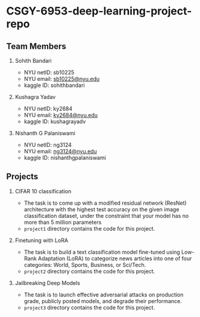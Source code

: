 # CSGY-6953-deep-learning-project-repo

## Team Members

1. Sohith Bandari
   * NYU netID: sb10225
   * NYU email: sb10225@nyu.edu
   * kaggle ID: sohithbandari

2. Kushagra Yadav 
   * NYU netID: ky2684
   * NYU email: ky2684@nyu.edu
   * kaggle ID: kushagrayadv
  
3. Nishanth G Palaniswami
   * NYU netID: ng3124
   * NYU email: ng3124@nyu.edu
   * kaggle ID: nishanthgpalaniswami
  
## Projects
1. CIFAR 10 classification
   * The task is to come up with a modified residual network (ResNet) architecture with the highest test accuracy on the given image classification dataset, under the constraint that your model has no more than 5 million parameters
   * `project1` directory contains the code for this project.

2. Finetuning with LoRA
   *  The task is to build a text classification model fine-tuned using Low-Rank Adaptation (LoRA) to categorize news articles into one of four categories: World, Sports, Business, or Sci/Tech.
   *  `project2` directory contains the code for this project.  

3. Jailbreaking Deep Models
   *  The task is to launch effective adversarial
attacks on production grade, publicly posted models, and degrade their performance.
   *  `project3` directory contains the code for this project.  
